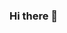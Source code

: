 ### Hi there 👋

<!--
**Jae-Solow/Jae-Solow** is a ✨ _special_ ✨ repository because its `README.md` (this file) appears on your GitHub profile.

- 🔭 I’m currently working on: learning to prgram in C++
- 🌱 I’m currently learning: C++ (loops and collections)
- 👯 I’m looking to collaborate on: Anything small to get my feet wet and to gain a little knowledge and see how collaboration works.
- 🤔 I’m looking for help with: I'm not going to lie, C++ is giving me a run for my money right now. I would say just anything anyone can offer, maybe some tips or tricks that they have learned along the way to make life easier.
- 💬 Ask me about: I'm a very solid networker, so I have a few people waiting on me to gain knowledge so they can have me do work for them. I am not opposed to pulling someone in on a project, if it means a win-win for both parties.
- 📫 How to reach me: email would probably be the quickest, JMEllis1@student.fullsail.edu, or jamessmith@freemindset.org
- 😄 Pronouns: He/Him
- ⚡ Fun fact: I love to learn new things!
-->
